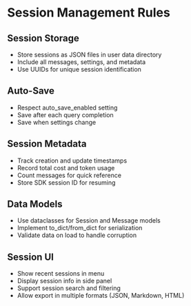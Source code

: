 # Session Management Rules

## Session Storage
- Store sessions as JSON files in user data directory
- Include all messages, settings, and metadata
- Use UUIDs for unique session identification

## Auto-Save
- Respect auto_save_enabled setting
- Save after each query completion
- Save when settings change

## Session Metadata
- Track creation and update timestamps
- Record total cost and token usage
- Count messages for quick reference
- Store SDK session ID for resuming

## Data Models
- Use dataclasses for Session and Message models
- Implement to_dict/from_dict for serialization
- Validate data on load to handle corruption

## Session UI
- Show recent sessions in menu
- Display session info in side panel
- Support session search and filtering
- Allow export in multiple formats (JSON, Markdown, HTML)